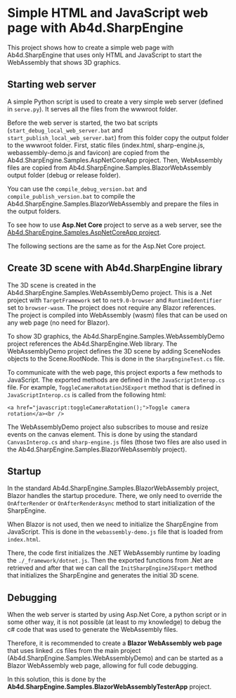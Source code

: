 # Simple HTML and JavaScript web page with Ab4d.SharpEngine

This project shows how to create a simple web page with Ab4d.SharpEngine that uses only HTML and JavaScript 
to start the WebAssembly that shows 3D graphics.


## Starting web server

A simple Python script is used to create a very simple web server (defined in `serve.py`). It serves all the files from the wwwroot folder.

Before the web server is started, the two bat scripts (`start_debug_local_web_server.bat` and `start_publish_local_web_server.bat`) from this folder copy the output folder to the wwwroot folder. First, static files (index.html, sharp-engine.js, webassembly-demo.js and favicon) are copied from the Ab4d.SharpEngine.Samples.AspNetCoreApp project. Then, WebAssembly files are copied from Ab4d.SharpEngine.Samples.BlazorWebAssembly output folder (debug or release folder).

You can use the `compile_debug_version.bat` and `compile_publish_version.bat` to compile the Ab4d.SharpEngine.Samples.BlazorWebAssembly and prepare the files in the output folders.

To see how to use **Asp.Net Core** project to serve as a web server, see the [Ab4d.SharpEngine.Samples.AspNetCoreApp project](../Ab4d.SharpEngine.Samples.AspNetCoreApp/README.md).

The following sections are the same as for the Asp.Net Core project.


## Create 3D scene with Ab4d.SharpEngine library

The 3D scene is created in the Ab4d.SharpEngine.Samples.WebAssemblyDemo project. This is a .Net project with `TargetFramework` set to `net9.0-browser` and `RuntimeIdentifier` set to `browser-wasm`. The project does not require any Blazor references. The project is compiled into WebAssembly (wasm) files that can be used on any web page (no need for Blazor).

To show 3D graphics, the Ab4d.SharpEngine.Samples.WebAssemblyDemo project references the Ab4d.SharpEngine.Web library. The WebAssemblyDemo project defines the 3D scene by adding SceneNodes objects to the Scene.RootNode. This is done in the `SharpEngineTest.cs` file.

To communicate with the web page, this project exports a few methods to JavaScript. The exported methods are defined in the `JavaScriptInterop.cs` file. For example, `ToggleCameraRotationJSExport` method that is defined in `JavaScriptInterop.cs` is called from the following html:
```
<a href="javascript:toggleCameraRotation();">Toggle camera rotation</a><br />
```

The WebAssemblyDemo project also subscribes to mouse and resize events on the canvas element. This is done by using the standard `CanvasInterop.cs` and `sharp-engine.js` files (those two files are also used in the Ab4d.SharpEngine.Samples.BlazorWebAssembly project).


## Startup

In the standard Ab4d.SharpEngine.Samples.BlazorWebAssembly project,  Blazor handles the startup procedure. There, we only need to override the `OnAfterRender` or `OnAfterRenderAsync` method to start initialization of the SharpEngine.

When Blazor is not used, then we need to initialize the SharpEngine from JavaScript. This is done in the `webassembly-demo.js` file that is loaded from `index.html`.

There, the code first initializes the .NET WebAssembly runtime by loading the `./_framework/dotnet.js`. Then the exported functions from .Net are retrieved and after that we can call the `InitSharpEngineJSExport` method that initializes the SharpEngine and generates the initial 3D scene.


## Debugging

When the web server is started by using Asp.Net Core, a python script or in some other way, it is not possible (at least to my knowledge) to debug the c# code that was used to generate the WebAssembly files.

Therefore, it is recommended to create a **Blazor WebAssembly web page** that uses linked .cs files from the main project (Ab4d.SharpEngine.Samples.WebAssemblyDemo) and can be started as a Blazor WebAssembly web page, allowing for full code debugging.

In this solution, this is done by the **Ab4d.SharpEngine.Samples.BlazorWebAssemblyTesterApp** project.
